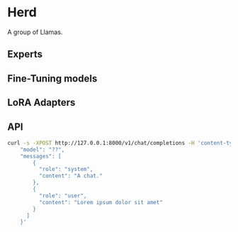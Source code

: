 # Herd
A group of Llamas.

## Experts


## Fine-Tuning models

## LoRA Adapters

## API

```sh
curl -s -XPOST http://127.0.0.1:8000/v1/chat/completions -H 'content-type: application/json' -d '{
    "model": "??",
    "messages": [
        {
          "role": "system",
          "content": "A chat."
        },
        {
          "role": "user",
          "content": "Lorem ipsum dolor sit amet"
        }
      ]
    }'
```

